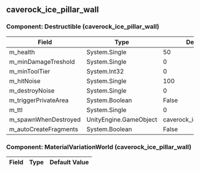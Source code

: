 ## caverock_ice_pillar_wall

### Component: Destructible (caverock_ice_pillar_wall)

|Field|Type|Default Value|
|-----|----|-------------|
|m_health|System.Single|50|
|m_minDamageTreshold|System.Single|0|
|m_minToolTier|System.Int32|0|
|m_hitNoise|System.Single|100|
|m_destroyNoise|System.Single|0|
|m_triggerPrivateArea|System.Boolean|False|
|m_ttl|System.Single|0|
|m_spawnWhenDestroyed|UnityEngine.GameObject|caverock_ice_wall_destruction|
|m_autoCreateFragments|System.Boolean|False|

### Component: MaterialVariationWorld (caverock_ice_pillar_wall)

|Field|Type|Default Value|
|-----|----|-------------|

